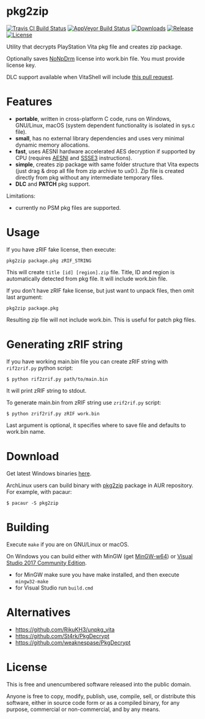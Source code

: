 # pkg2zip

[![Travis CI Build Status][img_travis]][travis] [![AppVeyor Build Status][img_appveyor]][appveyor] [![Downloads][img_downloads]][downloads] [![Release][img_latest]][latest] [![License][img_license]][license]

Utility that decrypts PlayStation Vita pkg file and creates zip package.

Optionally saves [NoNpDrm](https://github.com/TheOfficialFloW/NoNpDrm) license into work.bin file. You must provide license key.

DLC support available when VitaShell will include [this pull request](https://github.com/TheOfficialFloW/VitaShell/pull/310).

# Features

* **portable**, written in cross-platform C code, runs on Windows, GNU/Linux, macOS (system dependent functionality is isolated in sys.c file).
* **small**, has no external library dependencies and uses very minimal dynamic memory allocations.
* **fast**, uses AESNI hardware accelerated AES decryption if supported by CPU (requires [AESNI](https://en.wikipedia.org/wiki/AES_instruction_set) and [SSSE3](https://en.wikipedia.org/wiki/SSSE3) instructions).
* **simple**, creates zip package with same folder structure that Vita expects (just drag & drop all file from zip archive to ux0:). Zip file is created directly from pkg without any intermediate temporary files.
* **DLC** and **PATCH** pkg support.

Limitations:

* currently no PSM pkg files are supported.

# Usage

If you have zRIF fake license, then execute:

    pkg2zip package.pkg zRIF_STRING

This will create `title [id] [region].zip` file. Title, ID and region is automatically detected from pkg file. It will include work.bin file.

If you don't have zRIF fake license, but just want to unpack files, then omit last argument:

    pkg2zip package.pkg

Resulting zip file will not include work.bin. This is useful for patch pkg files.

# Generating zRIF string

If you have working main.bin file you can create zRIF string with `rif2zrif.py` python script:

    $ python rif2zrif.py path/to/main.bin

It will print zRIF string to stdout.

To generate main.bin from zRIF string use `zrif2rif.py` script:

    $ python zrif2rif.py zRIF work.bin

Last argument is optional, it specifies where to save file and defaults to work.bin name.

# Download

Get latest Windows binaries [here](https://github.com/mmozeiko/pkg2zip/releases).

ArchLinux users can build binary with [pkg2zip](https://aur.archlinux.org/packages/pkg2zip/) package in AUR repository. For example, with pacaur:

    $ pacaur -S pkg2zip

# Building

Execute `make` if you are on GNU/Linux or macOS.

On Windows you can build either with MinGW (get [MinGW-w64](http://www.msys2.org/)) or [Visual Studio 2017 Community Edition](https://www.visualstudio.com/vs/community/).
* for MinGW make sure you have make installed, and then execute `mingw32-make`
* for Visual Studio run `build.cmd`

# Alternatives

* https://github.com/RikuKH3/unpkg_vita
* https://github.com/St4rk/PkgDecrypt
* https://github.com/weaknespase/PkgDecrypt

# License

This is free and unencumbered software released into the public domain.

Anyone is free to copy, modify, publish, use, compile, sell, or distribute this software, either in source code form or as a compiled binary, for any purpose, commercial or non-commercial, and by any means.

[travis]: https://travis-ci.org/mmozeiko/pkg2zip/
[appveyor]: https://ci.appveyor.com/project/mmozeiko/pkg2zip/
[downloads]: https://github.com/mmozeiko/pkg2zip/releases
[latest]: https://github.com/mmozeiko/pkg2zip/releases/latest
[license]: https://github.com/mmozeiko/pkg2zip/blob/master/LICENSE
[img_travis]: https://api.travis-ci.org/mmozeiko/pkg2zip.svg?branch=master
[img_appveyor]: https://ci.appveyor.com/api/projects/status/xmkl6509ahlp9b7k/branch/master?svg=true
[img_downloads]: https://img.shields.io/github/downloads/mmozeiko/pkg2zip/total.svg?maxAge=3600
[img_latest]: https://img.shields.io/github/release/mmozeiko/pkg2zip.svg?maxAge=3600
[img_license]: https://img.shields.io/github/license/mmozeiko/pkg2zip.svg?maxAge=2592000
